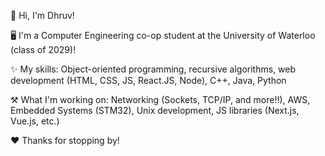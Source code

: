 👋 Hi, I'm Dhruv!

🖥️ I'm a Computer Engineering co-op student at the University of Waterloo (class of 2029)!

✨ My skills: Object-oriented programming, recursive algorithms, web development (HTML, CSS, JS, React.JS, Node), C++, Java, Python

⚒️ What I'm working on: Networking (Sockets, TCP/IP, and more!!), AWS, Embedded Systems (STM32), Unix development, JS libraries (Next.js, Vue.js, etc.)

❤️ Thanks for stopping by!
